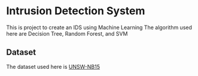 # Intrusion Detection System
This is project to create an IDS using Machine Learning 
The algorithm used here are Decision Tree, Random Forest, and SVM 

## Dataset
The dataset used here is [UNSW-NB15](https://research.unsw.edu.au/projects/unsw-nb15-dataset)  

